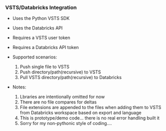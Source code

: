 ### VSTS/Databricks Integration

- Uses the Python VSTS SDK
- Uses the Databricks API

- Requires a VSTS user token
- Requires a Databricks API token

- Supported scenarios:
  1. Push single file to VSTS
  2. Push directory/path(recursive) to VSTS
  3. Pull VSTS directory/path(recursive) to Databricks

- Notes:
	1.	Lbraries are intentionally omitted for now
	2. There are no file compares for deltas
	3. File extensions are appended to the files when adding them to VSTS from Databricks workspace based on export and language
	4. This is prototype/demo code… there is no real error handling built it
	5. Sorry for my non-pythonic style of coding....
